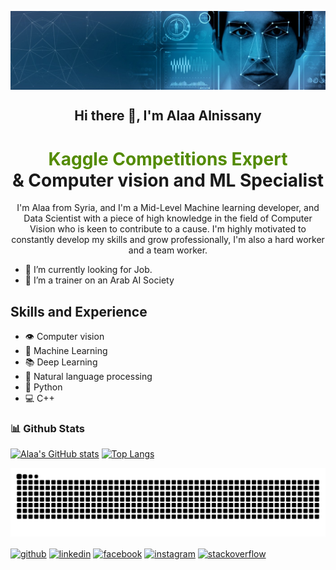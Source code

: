 <p align="center">
 <img src="https://github.com/alaa-alnissany/alaa-alnissany/blob/main/Computer%20vision.jfif" align="center"/>
 <h2 align="center">Hi there 👋, I'm Alaa Alnissany</h2>
 <h1 align="center"><span>Kaggle Competitions Expert</span><br />
  &
  Computer vision and ML Specialist
 </h1>
<style>
  h1 span {
    color: #538b01;
  }

  h1 {
    color: blue;
  }
</style>
 
 <p align="center">I'm Alaa from Syria, and I'm a Mid-Level Machine learning developer, and Data Scientist with a piece of high knowledge in the field of Computer Vision who is keen to contribute to a cause. I'm highly motivated to constantly develop my skills and grow professionally, I'm also a hard worker and a team worker.</p>
</p>


</b>
</b>
</b>

- 🔭 I’m currently looking for Job. 
- 👯 I’m a trainer on an Arab AI Society

  
## Skills and Experience
* 👁️ Computer vision
* 📖 Machine Learning
* 📚 Deep Learning
* 📝 Natural language processing
* 🐍 Python
* 💻 C++

### 📊 Github Stats
  
[![Alaa's GitHub stats](https://github-readme-stats.vercel.app/api?username=alaa-alnissany)](https://github.com/alaa-alnissany/github-readme-stats)
[![Top Langs](https://github-readme-stats.vercel.app/api/top-langs/?username=alaa-alnissany&layout=donut-vertical)](https://github.com/alaa-alnissany/github-readme-stats)


![snake gif](https://github.com/alaa-alnissany/alaa-alnissany/blob/output/github-contribution-grid-snake.svg)


[<img src='https://cdn.jsdelivr.net/npm/simple-icons@3.0.1/icons/github.svg' alt='github' height='40' align="center">](https://github.com/https:alaa-alnissany)  [<img src='https://cdn.jsdelivr.net/npm/simple-icons@3.0.1/icons/linkedin.svg' alt='linkedin' height='40' align="center">](https://www.linkedin.com/in/https:alaa-alnissany//)  [<img src='https://cdn.jsdelivr.net/npm/simple-icons@3.0.1/icons/facebook.svg' alt='facebook' height='40' align="center">](https://www.facebook.com/https:alaa.nissany)  [<img src='https://cdn.jsdelivr.net/npm/simple-icons@3.0.1/icons/instagram.svg' alt='instagram' height='40' align="center">](https://www.instagram.com/https:alaanissany//)  [<img src='https://cdn.jsdelivr.net/npm/simple-icons@3.0.1/icons/stackoverflow.svg' alt='stackoverflow' height='40' align="center">](https://stackoverflow.com/users/https:10074959/alaa-alnissany)  

